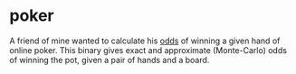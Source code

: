 # poker
A friend of mine wanted to calculate his [odds](https://www.cardplayer.com/poker-tools/odds-calculator/texas-holdem) of winning a given hand of online poker. This binary gives exact and approximate (Monte-Carlo) odds of winning the pot, given a pair of hands and a board.
